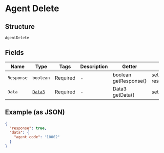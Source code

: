 
# Agent Delete

## Structure

`AgentDelete`

## Fields

| Name | Type | Tags | Description | Getter | Setter |
|  --- | --- | --- | --- | --- | --- |
| `Response` | `boolean` | Required | - | boolean getResponse() | setResponse(boolean response) |
| `Data` | [`Data3`](../../doc/models/data-3.md) | Required | - | Data3 getData() | setData(Data3 data) |

## Example (as JSON)

```json
{
  "response": true,
  "data": {
    "agent_code": "10002"
  }
}
```

